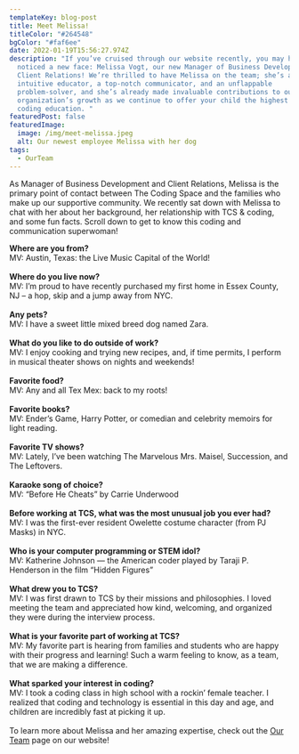 ```yaml
---
templateKey: blog-post
title: Meet Melissa!
titleColor: "#264548"
bgColor: "#faf6ee"
date: 2022-01-19T15:56:27.974Z
description: "If you’ve cruised through our website recently, you may have
  noticed a new face: Melissa Vogt, our new Manager of Business Development and
  Client Relations! We’re thrilled to have Melissa on the team; she’s an
  intuitive educator, a top-notch communicator, and an unflappable
  problem-solver, and she’s already made invaluable contributions to our
  organization’s growth as we continue to offer your child the highest quality
  coding education. "
featuredPost: false
featuredImage:
  image: /img/meet-melissa.jpeg
  alt: Our newest employee Melissa with her dog
tags:
  - OurTeam
---
```

As Manager of Business Development and Client Relations, Melissa is the primary point of contact between The Coding Space and the families who make up our supportive community. We recently sat down with Melissa to chat with her about her background, her relationship with TCS & coding, and some fun facts. Scroll down to get to know this coding and communication superwoman!



**Where are you from?**\
MV: Austin, Texas: the Live Music Capital of the World!\
\
**Where do you live now?** \
MV: I’m proud to have recently purchased my first home in Essex County, NJ – a hop, skip and a jump away from NYC. \
\
**Any pets?**\
MV: I have a sweet little mixed breed dog named Zara.\
\
**What do you like to do outside of work?**\
MV: I enjoy cooking and trying new recipes, and, if time permits, I perform in musical theater shows on nights and weekends! \
\
**Favorite food?**\
MV: Any and all Tex Mex: back to my roots!\
\
**Favorite books?**\
MV: Ender’s Game, Harry Potter, or comedian and celebrity memoirs for light reading.\
\
**Favorite TV shows?**\
MV: Lately, I’ve been watching The Marvelous Mrs. Maisel, Succession, and The Leftovers.\
\
**Karaoke song of choice?**\
MV: “Before He Cheats” by Carrie Underwood\
\
**Before working at TCS, what was the most unusual job you ever had?**\
MV: I was the first-ever resident Owelette costume character (from PJ Masks) in NYC.\
\
**Who is your computer programming or STEM idol?** \
MV: Katherine Johnson — the American coder played by Taraji P. Henderson in the film “Hidden Figures”\
\
**What drew you to TCS?** \
MV: I was first drawn to TCS by their missions and philosophies. I loved meeting the team and appreciated how kind, welcoming, and organized they were during the interview process.\
\
**What is your favorite part of working at TCS?** \
MV: My favorite part is hearing from families and students who are happy with their progress and learning! Such a warm feeling to know, as a team, that we are making a difference.\
\
**What sparked your interest in coding?** \
MV: I took a coding class in high school with a rockin’ female teacher. I realized that coding and technology is essential in this day and age, and children are incredibly fast at picking it up. \
\
To learn more about Melissa and her amazing expertise, check out the [Our Team](/our_team) page on our website!